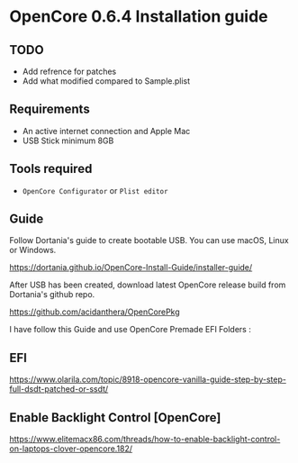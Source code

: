 # OpenCore 0.6.4 Installation guide

## TODO

- Add refrence for patches
- Add what modified compared to Sample.plist

## Requirements

- An active internet connection and Apple Mac
- USB Stick minimum 8GB

## Tools required

- `OpenCore Configurator` or `Plist editor`

## Guide

Follow Dortania's guide to create bootable USB. You can use macOS, Linux or Windows.

https://dortania.github.io/OpenCore-Install-Guide/installer-guide/

After USB has been created, download latest OpenCore release build from Dortania's github repo.

https://github.com/acidanthera/OpenCorePkg

I have follow this Guide and use OpenCore Premade EFI Folders :

## EFI

https://www.olarila.com/topic/8918-opencore-vanilla-guide-step-by-step-full-dsdt-patched-or-ssdt/

## Enable Backlight Control [OpenCore]

https://www.elitemacx86.com/threads/how-to-enable-backlight-control-on-laptops-clover-opencore.182/
